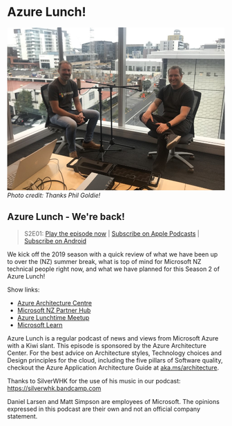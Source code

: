 # Azure Lunch!

![Matt Simpson and Daniel Larsen recording a podcast](./s2e01_960.jpg) _Photo credit: Thanks Phil Goldie!_

## Azure Lunch - We're back!

> S2E01: [Play the episode now](https://azurelunchnz.azureedge.net/podcasts/azure-lunch-s2e01.mp3) |
> [Subscribe on Apple Podcasts](https://itunes.apple.com/nz/podcast/azure-lunch/id1436427476?mt=2)
| [Subscribe on Android](https://subscribeonandroid.com/azurelunchnz.azureedge.net/podcast/feed.rss)

<p>We kick off the 2019 season with a quick review of what we have been up to over the
(NZ) summer break, what is top of mind for Microsoft NZ technical people right now, and what
we have planned for this Season 2 of Azure Lunch!</p>

<p>Show links:</p>
<ul>
<li><a href="https://aka.ms/architecture">Azure Architecture Centre</a></li>
<li><a href="https://aka.ms/nzpartnerhub">Microsoft NZ Partner Hub</a></li>
<li><a href="https://www.meetup.com/Auckland-Azure-Lunchtime-Meetup/">Azure Lunchtime Meetup</a></li>
<li><a href="https://docs.microsoft.com/en-us/learn/">Microsoft Learn</a></li>
</ul>

<p>Azure Lunch is a regular podcast of news and views from Microsoft Azure with a Kiwi slant. This episode
is sponsored by the Azure Architecture Center. For the best advice on Architecture styles, Technology
choices and Design principles for the cloud, including the five pillars of Software quality, checkout
the Azure Application Architecture Guide at <a href="aka.ms/architecture">aka.ms/architecture</a>.</p>

<p>Thanks to SilverWHK for the use of his music in our podcast: <a href="https://silverwhk.bandcamp.com/">https://silverwhk.bandcamp.com</a></p>

<p>Daniel Larsen and Matt Simpson are employees of Microsoft. The opinions expressed in this podcast are
their own and not an official company statement.</p>
